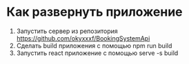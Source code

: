 # Как развернуть приложение 
1. Запустить сервер из репозитория https://github.com/okyxxxf/BookingSystemApi
2. Сделать build приложения с помощью npm run build
3. Запустить react приложение с помощью serve -s build
